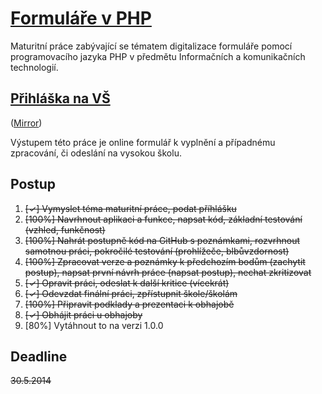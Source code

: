 [Formuláře v PHP](https://raw.github.com/dvorapa/Formulare-v-PHP/master/prace/2014_8.O_Dvořák_Pavel.docx)
===============

Maturitní práce zabývající se tématem digitalizace formuláře pomocí programovacího jazyka PHP v předmětu Informačních a komunikačních technologií.

[Přihláška na VŠ](http://prihlaskanavs.php5.cz/)
---------------
([Mirror](http://prihlaskanavs.dvorapa.cz/))

Výstupem této práce je online formulář k vyplnění a případnému zpracování, či odeslání na vysokou školu.

Postup
------

1. ~~[✓] Vymyslet téma maturitní práce, podat příhlášku~~
2. ~~[100%] Navrhnout aplikaci a funkce, napsat kód, základní testování (vzhled, funkčnost)~~
3. ~~[100%] Nahrát postupně kód na GitHub s poznámkami, rozvrhnout samotnou práci, pokročilé testování (prohlížeče, blbůvzdornost)~~
4. ~~[100%] Zpracovat verze a poznámky k předchozím bodům (zachytit postup), napsat první návrh práce (napsat postup), nechat zkritizovat~~
5. ~~[✓] Opravit práci, odeslat k další kritice (vícekrát)~~
6. ~~[✓] Odevzdat finální práci, zpřístupnit škole/školám~~
7. ~~[100%] Připravit podklady a prezentaci k obhajobě~~
8. ~~[✓] Obhájit práci u obhajoby~~
9. [80%] Vytáhnout to na verzi 1.0.0

Deadline
--------

~~30.5.2014~~